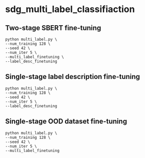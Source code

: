 # sdg_multi_label_classifiaction

## Two-stage SBERT fine-tuning

```
python multi_label.py \
--num_training 128 \
--seed 42 \
--num_iter 5 \
--multi_label_finetuning \
--label_desc_finetuning
```

## Single-stage label description fine-tuning

```
python multi_label.py \
--num_training 128 \
--seed 42 \
--num_iter 5 \
--label_desc_finetuning
```

## Single-stage OOD dataset fine-tuning

```
python multi_label.py \
--num_training 128 \
--seed 42 \
--num_iter 5 \
--multi_label_finetuning 
```



